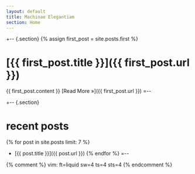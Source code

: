 ```yaml
---
layout: default
title: Machinae Elegantiam
section: Home
---
```


+-- {.section}
{% assign first_post = site.posts.first %}
# [{{ first_post.title }}]({{ first_post.url }})
{{ first_post.content }}
[Read More »]({{ first_post.url }})
=--

+-- {.section}
# recent posts
{% for post in site.posts limit: 7 %}
* [{{ post.title }}]({{ post.url }})
{% endfor %}
=--

{% comment %}
vim: ft=liquid sw=4 ts=4 sts=4
{% endcomment %}
